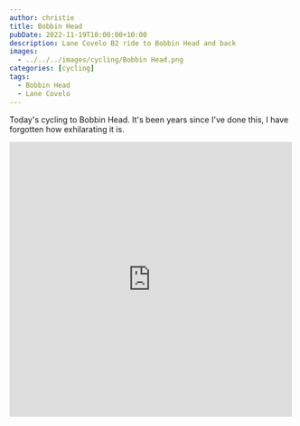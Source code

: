 ```yaml
---
author: christie
title: Bobbin Head
pubDate: 2022-11-19T10:00:00+10:00
description: Lane Covelo B2 ride to Bobbin Head and back
images:
  - ../../../images/cycling/Bobbin Head.png
categories: [cycling]
tags:
  - Bobbin Head
  - Lane Covelo
---
```


Today's cycling to Bobbin Head. It's been years since I've done this, I have forgotten how exhilarating it is.

<iframe src="https://www.facebook.com/plugins/post.php?href=https%3A%2F%2Fwww.facebook.com%2Fchris1.tham%2Fposts%2Fpfbid031xGEfyN9VvvBFZfBtUSBGRRzWnWqoqWefxJZNNq9YMAiZJJeJanBdxSFGYK7Lg3Yl&show_text=true&width=500" width="500" height="485" style="border:none;overflow:hidden" scrolling="no" frameborder="0" allowfullscreen="true" allow="autoplay; clipboard-write; encrypted-media; picture-in-picture; web-share"></iframe>
